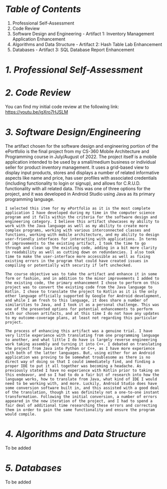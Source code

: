 # ***Table of Contents***
1. Professional Self-Assessment
2. Code Review
3. Software Design and Engineering - Artifact 1: Inventory Management Application Enhancement
4. Algorithms and Data Structure - Artifact 2: Hash Table Lab Enhancement
5. Databases - Artifact 3: SQL Database Report Enhancement

# ***1. Professional Self-Assessment***


# ***2. Code Review***
You can find my initial code review at the following link: https://youtu.be/igXro7HJSLM


# ***3. Software Design/Engineering***

  The artifact chosen for the software design and engineering portion of the ePortfolio is the final project from my CS-360 Mobile Architecture and Programming course in July/August of 2022. The project itself is a mobile application intended to be used by a small/medium business or individual seller for product inventory management. It uses a grid-based view to display input products, stores and displays a number of related informative aspects like name and price, has user profiles with associated credentials (including functionality to login or signup), and allows for C.R.U.D. functionality with all related data. This was one of three options for the project, and it was developed in Android Studio using Java as its primary programming language.

	I selected this item for my ePortfolio as it is the most complete application I have developed during my time in the computer science program and it falls within the criteria for the software design and engineering category. I believe this artifact showcases my ability to work with the Java language as well as my ability to create more complex programs, working with various interconnected classes and functions, working with mobile architecture, and my ability to design user-friendly interfaces for interacting with applications. In terms of improvements to the existing artifact, I took the time to go through and clean up the existing code, adding in a bit more clarity in readability as well as cutting down on redundancies. I also took time to make the user-interface more accessible as well as fixing existing errors in the program that could have created issues in compiling or potentially with security if left unchecked.
  
	The course objective was to take the artifact and enhance it in some form or fashion, and in addition to the minor improvements I added to the existing code, the primary enhancement I chose to perform on this project was to convert the existing code from the Java language to Kotlin. I chose to translate the project to Kotlin as it is the only other language officially supported by Google for Android development, and while I am fresh to this language, it does share a number of similarities to Java, and I took it as a personal challenge. This was one of the presented options for potential enhancements to perform with our chosen artifacts, and at this time I do not have any updates to my outcome-coverage plans, at least not regarding this particular project.
  
	The process of enhancing this artifact was a genuine trial. I have very little experience with translating from one programming language to another, and what little I do have is largely reverse engineering work taking assembly and turning it into C++. I debated on translating the project from Java into Python or C++, as I have more experience with both of the latter languages. But, using either for an Android application was proving to be somewhat troublesome as there is no direct way of doing so that I could immediately find, and finding a proper IDE to put it all together was becoming a headache. As previously stated I have no experience with Kotlin prior to taking on this endeavor, and so I had to do a fair bit of research into how the language works, how to translate from Java, what kind of IDE I would need to be working with, and more. Luckily, Android Studio does have some conversion software built in, and this assisted with a good deal of the translation, though it was definitely not a one-to-one instant transformation. Following the initial conversion, a number of errors appeared in the new iteration of the project, and I had to spend a fair deal of additional time researching these errors and correcting them in order to gain the same functionality and ensure the program would compile.


# ***4. Algorithms and Data Structure***

To be added

# ***5. Databases***

To be added


